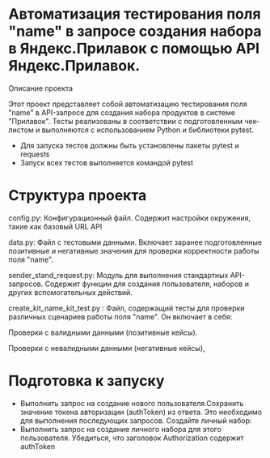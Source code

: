 # Автоматизация тестирования поля "name" в запросе создания набора в Яндекс.Прилавок с помощью API Яндекс.Прилавок.
Описание проекта

Этот проект представляет собой автоматизацию тестирования поля "name" в API-запросе для создания набора продуктов в системе "Прилавок". Тесты реализованы в соответствии с подготовленным чек-листом и выполняются с использованием Python и библиотеки pytest.
- Для запуска тестов должны быть установлены пакеты pytest и requests
- Запуск всех тестов выполняется командой pytest
# Структура проекта
config.py: Конфигурационный файл. Содержит настройки окружения, такие как базовый URL API

data.py: Файл с тестовыми данными. Включает заранее подготовленные позитивные и негативные значения для проверки корректности работы поля "name".

sender_stand_request.py: Модуль для выполнения стандартных API-запросов. Содержит функции для создания пользователя, наборов и других вспомогательных действий.

create_kit_name_kit_test.py : Файл, содержащий тесты для проверки различных сценариев работы поля "name". Он включает в себя:

Проверки с валидными данными (позитивные кейсы).

Проверки с невалидными данными (негативные кейсы),

# Подготовка к запуску

- Выполнить запрос на создание нового пользователя.Сохранить значение токена авторизации (authToken) из ответа. Это необходимо для выполнения последующих запросов.
Создайте личный набор:
- Выполнить запрос на создание личного набора для этого пользователя. Убедиться, что заголовок Authorization содержит authToken

